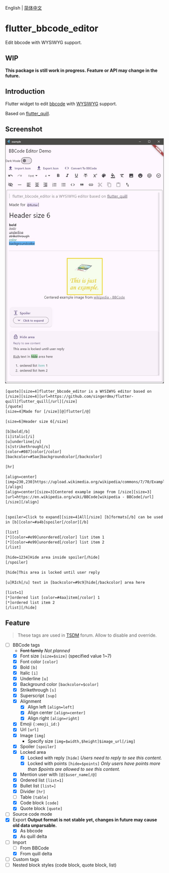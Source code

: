 English | [简体中文](./docs/readme.zh-CN.md)

# flutter_bbcode_editor

Edit bbcode with WYSIWYG support.

## WIP

**This package is still work in progress. Feature or API may change in the future.**

## Introduction

Flutter widget to edit [bbcode](https://en.wikipedia.org/wiki/BBCode) with [WYSIWYG](https://en.wikipedia.org/wiki/WYSIWYG) support.

Based on [flutter_quill](https://pub.dev/packages/flutter_quill).

## Screenshot

![cover](./docs/cover.jpg)

```console
[quote][size=4]flutter_bbcode_editor is a WYSIWYG editor based on [/size][size=4][url=https://github.com/singerdmx/flutter-quill]flutter_quill[/url][/size]
[/quote]
[size=4]Made for [/size][@]flutter[/@]

[size=6]Header size 6[/size]

[b]bold[/b]
[i]italic[/i]
[u]underline[/u]
[s]strikethrough[/s]
[color=#087]color[/color]
[backcolor=#5ae]backgroundcolor[/backcolor]

[hr]

[align=center][img=230,230]https://upload.wikimedia.org/wikipedia/commons/7/70/Example.png[/img][/align]
[align=center][size=3]Centered example image from [/size][size=3][url=https://en.wikipedia.org/wiki/BBCode]wikipedia - BBCode[/url][/size][/align]


[spoiler=Click to expand][size=4]All[/size] [b]formats[/b] can be used in [b][color=#a4b]spoiler[/color][/b]

[list]
[*][color=#e99]unordered[/color] list item 1
[*][color=#e99]unordered[/color] list item 2
[/list]

[hide=1234]Hide area inside spoiler[/hide]
[/spoiler]

[hide]This area is locked until user reply

[u]RIch[/u] text in [backcolor=#9c9]hide[/backcolor] area here

[list=1]
[*]ordered list [color=#4aa]item[/color] 1
[*]ordered list item 2
[/list][/hide]
```

## Feature

> These tags are used in [TSDM](https://tsdm39.com/) forum.
> Allow to disable and override.

* [ ] BBCode tags
  * ~~Font family~~ *Not planned*
  * [x] Font size `[size=$size]` (specified value 1~7)
  * [x] Font color `[color]`
  * [x] Bold `[b]`
  * [x] Italic `[i]`
  * [x] Underline `[u]`
  * [x] Background color `[backcolor=$color]`
  * [x] Strikethrough `[s]`
  * [x] Superscript `[sup]`
  * [x] Alignment
    * [x] Align left `[align=left]`
    * [x] Align center `[align=center]`
    * [x] Align right `[align=right]`
  * [x] Emoji `{:emoji_id:}`
  * [x] Url `[url]`
  * [x] Image `[img]`
    * Specify size `[img=$width,$height]$image_url[/img]`
  * [x] Spoiler `[spoiler]`
  * [x] Locked area
    * [x] Locked with reply `[hide]` *Users need to reply to see this content.*
    * [x] Locked with points `[hide=$points]` *Only users have points more than $points are allowed to see this content.*
  * [x] Mention user with `[@]$user_name[/@]`
  * [x] Ordered list `[list=1]`
  * [x] Bullet list `[list=]`
  * [x] Divider `[hr]`
  * [ ] Table `[table]`
  * [x] Code block `[code]`
  * [x] Quote block `[quote]`
* [ ] Source code mode
* [x] Export **Output format is not stable yet, changes in future may cause old data unparsable.**
  * [x] As bbcode
  * [x] As quill delta
* [ ] Import
  * [ ] From BBCode
  * [x] From quill delta
* [ ] Custom tags
* [ ] Nested block styles (code block, quote block, list)
